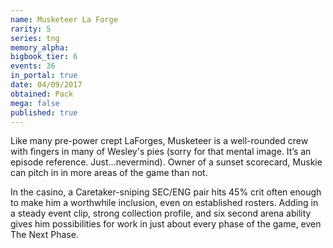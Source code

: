 ```yaml
---
name: Musketeer La Forge
rarity: 5
series: tng
memory_alpha:
bigbook_tier: 6
events: 36
in_portal: true
date: 04/09/2017
obtained: Pack
mega: false
published: true
---
```


Like many pre-power crept LaForges, Musketeer is a well-rounded crew with fingers in many of Wesley's pies (sorry for that mental image. It’s an episode reference. Just…nevermind). Owner of a sunset scorecard, Muskie can pitch in in more areas of the game than not.

In the casino, a Caretaker-sniping SEC/ENG pair hits 45% crit often enough to make him a worthwhile inclusion, even on established rosters. Adding in a steady event clip, strong collection profile, and six second arena ability gives him possibilities for work in just about every phase of the game, even The Next Phase.
